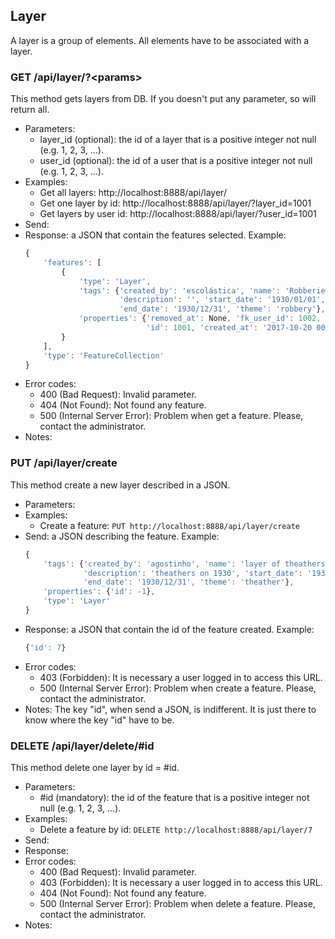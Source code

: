 ## Layer

A layer is a group of elements. All elements have to be associated with a layer.


### GET /api/layer/?\<params>

This method gets layers from DB. If you doesn't put any parameter, so will return all.
- Parameters:
    - layer_id (optional): the id of a layer that is a positive integer not null (e.g. 1, 2, 3, ...).
    - user_id (optional): the id of a user that is a positive integer not null (e.g. 1, 2, 3, ...).
- Examples:
     - Get all layers: http://localhost:8888/api/layer/
     - Get one layer by id: http://localhost:8888/api/layer/?layer_id=1001
     - Get layers by user id: http://localhost:8888/api/layer/?user_id=1001
- Send:
- Response: a JSON that contain the features selected. Example:
    ```javascript
    {
        'features': [
            {
                'type': 'Layer',
                'tags': {'created_by': 'escolástica', 'name': 'Robberies on 1930',
                         'description': '', 'start_date': '1930/01/01',
                         'end_date': '1930/12/31', 'theme': 'robbery'},
                'properties': {'removed_at': None, 'fk_user_id': 1002,
                               'id': 1001, 'created_at': '2017-10-20 00:00:00'}
            }
        ],
        'type': 'FeatureCollection'
    }
    ```
- Error codes:
    - 400 (Bad Request): Invalid parameter.
    - 404 (Not Found): Not found any feature.
    - 500 (Internal Server Error): Problem when get a feature. Please, contact the administrator.
- Notes:


### PUT /api/layer/create

This method create a new layer described in a JSON.
- Parameters:
- Examples:
     - Create a feature: ```PUT http://localhost:8888/api/layer/create```
- Send: a JSON describing the feature. Example:
    ```javascript
    {
        'tags': {'created_by': 'agostinho', 'name': 'layer of theathers',
                 'description': 'theathers on 1930', 'start_date': '1930/01/01',
                 'end_date': '1930/12/31', 'theme': 'theather'},
        'properties': {'id': -1},
        'type': 'Layer'
    }
    ```
- Response: a JSON that contain the id of the feature created. Example:
    ```javascript
    {'id': 7}
    ```
- Error codes:
    - 403 (Forbidden): It is necessary a user logged in to access this URL.
    - 500 (Internal Server Error): Problem when create a feature. Please, contact the administrator.
- Notes: The key "id", when send a JSON, is indifferent. It is just there to know where the key "id" have to be.


<!-- - PUT /api/layer/update -->


### DELETE /api/layer/delete/#id

This method delete one layer by id = #id.
- Parameters:
    - #id (mandatory): the id of the feature that is a positive integer not null (e.g. 1, 2, 3, ...).
- Examples:
     - Delete a feature by id: ```DELETE http://localhost:8888/api/layer/7```
- Send:
- Response:
- Error codes:
    - 400 (Bad Request): Invalid parameter.
    - 403 (Forbidden): It is necessary a user logged in to access this URL.
    - 404 (Not Found): Not found any feature.
    - 500 (Internal Server Error): Problem when delete a feature. Please, contact the administrator.
- Notes:
